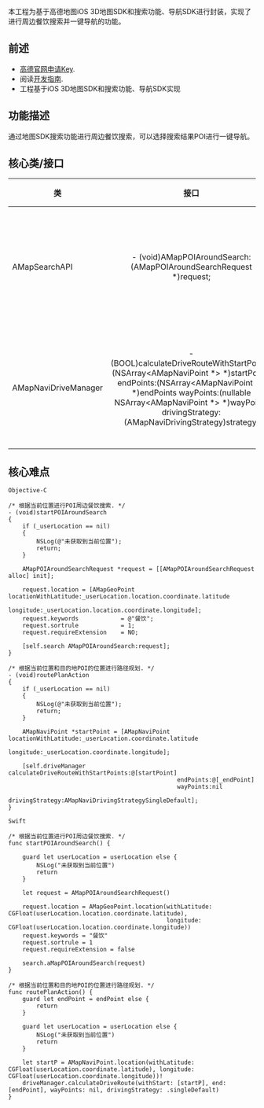 本工程为基于高德地图iOS 3D地图SDK和搜索功能、导航SDK进行封装，实现了进行周边餐饮搜索并一键导航的功能。
## 前述 ##
- [高德官网申请Key](http://lbs.amap.com/dev/#/).
- 阅读[开发指南](http://lbs.amap.com/api/ios-navi-sdk/summary/).
- 工程基于iOS 3D地图SDK和搜索功能、导航SDK实现

## 功能描述 ##
通过地图SDK搜索功能进行周边餐饮搜索，可以选择搜索结果POI进行一键导航。

## 核心类/接口 ##
| 类    | 接口  | 说明   | 版本  |
| -----|:-----:|:-----:|:-----:|
| AMapSearchAPI	| - (void)AMapPOIAroundSearch:(AMapPOIAroundSearchRequest *)request; | 用关键字进行周边搜索 | v4.0.0 |
| AMapNaviDriveManager	| - (BOOL)calculateDriveRouteWithStartPoints:(NSArray<AMapNaviPoint *> *)startPoints endPoints:(NSArray<AMapNaviPoint *> *)endPoints wayPoints:(nullable NSArray<AMapNaviPoint *> *)wayPoints drivingStrategy:(AMapNaviDrivingStrategy)strategy; | 带起点的驾车路径规划 | v2.0.0 |

## 核心难点 ##

`Objective-C`
```
/* 根据当前位置进行POI周边餐饮搜索. */
- (void)startPOIAroundSearch
{
    if (_userLocation == nil)
    {
        NSLog(@"未获取到当前位置");
        return;
    }
    
    AMapPOIAroundSearchRequest *request = [[AMapPOIAroundSearchRequest alloc] init];
    
    request.location = [AMapGeoPoint locationWithLatitude:_userLocation.location.coordinate.latitude
                                                longitude:_userLocation.location.coordinate.longitude];
    request.keywords            = @"餐饮";
    request.sortrule            = 1;
    request.requireExtension    = NO;
    
    [self.search AMapPOIAroundSearch:request];
}

/* 根据当前位置和目的地POI的位置进行路径规划. */
- (void)routePlanAction
{
    if (_userLocation == nil)
    {
        NSLog(@"未获取到当前位置");
        return;
    }
    
    AMapNaviPoint *startPoint = [AMapNaviPoint locationWithLatitude:_userLocation.coordinate.latitude
                                                          longitude:_userLocation.coordinate.longitude];
    
    [self.driveManager calculateDriveRouteWithStartPoints:@[startPoint]
                                                endPoints:@[_endPoint]
                                                wayPoints:nil
                                          drivingStrategy:AMapNaviDrivingStrategySingleDefault];
}
```

`Swift`
```
/* 根据当前位置进行POI周边餐饮搜索. */
func startPOIAroundSearch() {
    
    guard let userLocation = userLocation else {
        NSLog("未获取到当前位置")
        return
    }
    
    let request = AMapPOIAroundSearchRequest()
    
    request.location = AMapGeoPoint.location(withLatitude: CGFloat(userLocation.location.coordinate.latitude),
                                             longitude: CGFloat(userLocation.location.coordinate.longitude))
    request.keywords = "餐饮"
    request.sortrule = 1
    request.requireExtension = false
    
    search.aMapPOIAroundSearch(request)
}

/* 根据当前位置和目的地POI的位置进行路径规划. */
func routePlanAction() {
    guard let endPoint = endPoint else {
        return
    }
    
    guard let userLocation = userLocation else {
        NSLog("未获取到当前位置")
        return
    }
    
    let startP = AMapNaviPoint.location(withLatitude: CGFloat(userLocation.coordinate.latitude), longitude: CGFloat(userLocation.coordinate.longitude))!
    driveManager.calculateDriveRoute(withStart: [startP], end: [endPoint], wayPoints: nil, drivingStrategy: .singleDefault)
}
```
